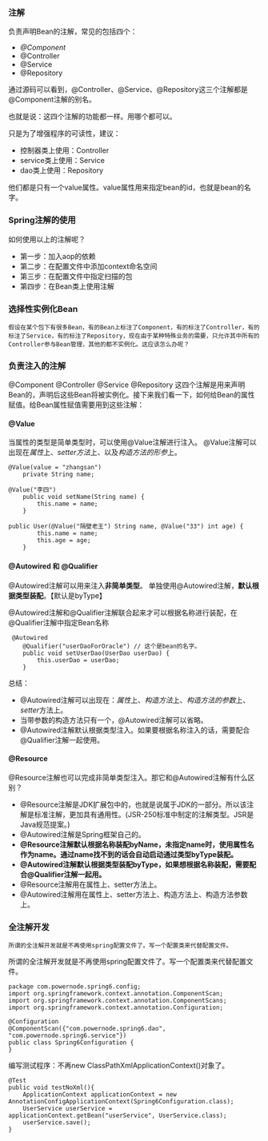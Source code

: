 ### 注解
负责声明Bean的注解，常见的包括四个：
- *@Component*
- @Controller
- @Service
- @Repository

通过源码可以看到，@Controller、@Service、@Repository这三个注解都是@Component注解的别名。

也就是说：这四个注解的功能都一样。用哪个都可以。

只是为了增强程序的可读性，建议：

- 控制器类上使用：Controller
- service类上使用：Service
- dao类上使用：Repository

他们都是只有一个value属性。value属性用来指定bean的id，也就是bean的名字。
### Spring注解的使用
如何使用以上的注解呢？

- 第一步：加入aop的依赖
- 第二步：在配置文件中添加context命名空间
- 第三步：在配置文件中指定扫描的包
- 第四步：在Bean类上使用注解
### 选择性实例化Bean
	假设在某个包下有很多Bean，有的Bean上标注了Component，有的标注了Controller，有的标注了Service，有的标注了Repository，现在由于某种特殊业务的需要，只允许其中所有的Controller参与Bean管理，其他的都不实例化。这应该怎么办呢？

### 负责注入的注解
@Component @Controller @Service @Repository 这四个注解是用来声明Bean的，声明后这些Bean将被实例化。接下来我们看一下，如何给Bean的属性赋值。给Bean属性赋值需要用到这些注解：

#### @Value
当属性的类型是简单类型时，可以使用@Value注解进行注入。
@Value注解可以出现在*属性*上、*setter方法*上、以及*构造方法的形参*上。
```
@Value(value = "zhangsan")
    private String name;

@Value("李四")
    public void setName(String name) {
        this.name = name;
    }

public User(@Value("隔壁老王") String name, @Value("33") int age) {
        this.name = name;
        this.age = age;
    }

```
#### @Autowired 和 @Qualifier
@Autowired注解可以用来注入**非简单类型**。
单独使用@Autowired注解，**默认根据类型装配**。【默认是byType】

@Autowired注解和@Qualifier注解联合起来才可以根据名称进行装配，在@Qualifier注解中指定Bean名称
```
 @Autowired
    @Qualifier("userDaoForOracle") // 这个是bean的名字。
    public void setUserDao(UserDao userDao) {
        this.userDao = userDao;
    }
```
总结：
- @Autowired注解可以出现在：*属性*上、*构造方法*上、*构造方法的参数*上、*setter*方法上。
- 当带参数的构造方法只有一个，@Autowired注解可以省略。
- @Autowired注解默认根据类型注入。如果要根据名称注入的话，需要配合@Qualifier注解一起使用。

#### @Resource
@Resource注解也可以完成非简单类型注入。那它和@Autowired注解有什么区别？

- @Resource注解是JDK扩展包中的，也就是说属于JDK的一部分。所以该注解是标准注解，更加具有通用性。(JSR-250标准中制定的注解类型。JSR是Java规范提案。)
- @Autowired注解是Spring框架自己的。
- **@Resource注解默认根据名称装配byName，未指定name时，使用属性名作为name。通过name找不到的话会自动启动通过类型byType装配。**
- **@Autowired注解默认根据类型装配byType，如果想根据名称装配，需要配合@Qualifier注解一起用。**
- @Resource注解用在属性上、setter方法上。
- @Autowired注解用在属性上、setter方法上、构造方法上、构造方法参数上。



 ### 全注解开发
	所谓的全注解开发就是不再使用spring配置文件了。写一个配置类来代替配置文件。
所谓的全注解开发就是不再使用spring配置文件了。写一个配置类来代替配置文件。
```
package com.powernode.spring6.config;
import org.springframework.context.annotation.ComponentScan;
import org.springframework.context.annotation.ComponentScans;
import org.springframework.context.annotation.Configuration;

@Configuration
@ComponentScan({"com.powernode.spring6.dao", "com.powernode.spring6.service"})
public class Spring6Configuration {
}

```
编写测试程序：不再new ClassPathXmlApplicationContext()对象了。
```
@Test
public void testNoXml(){
    ApplicationContext applicationContext = new AnnotationConfigApplicationContext(Spring6Configuration.class);
    UserService userService = applicationContext.getBean("userService", UserService.class);
    userService.save();
}
```